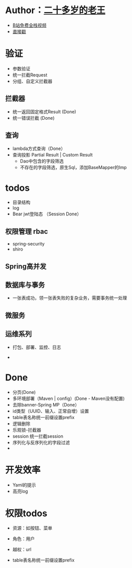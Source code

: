 # Author：[二十多岁的老王](https://space.bilibili.com/309430466)
- [B站免费全栈视频](https://space.bilibili.com/309430466) 
- [直接戳](https://space.bilibili.com/309430466)

# 验证
- 参数验证
- 统一拦截Request
- 分组、自定义拦截器

## 拦截器
- 统一返回固定格式Result (Done)
- 统一错误拦截 (Done)

## 查询
- lambda方式查询（Done）
- 查询投影 Partial Result | Custom Result
  - Dao中包含的字段筛选
  - 不存在的字段筛选，原生Sql，添加BaseMapper的Imp

# todos
- 目录结构
- log
- Bear jwt登陆态 （Session Done）

## 权限管理 rbac
- spring-security
- shiro
## Spring高并发
## 数据库与事务
- 一张表成功，领一张表失败的复杂业务，需要事务统一处理
## 微服务
## 运维系列
- 打包、部署、监控、日志

- 
# Done
- 分页(Done)
- 多环境部署（Maven | config）(Done - Maven没有配置)
- 去除banner-Spring MP（Done）
- id类型（UUID、输入、正常自增）设置
- table表名称统一前缀设置prefix
- 逻辑删除
- 乐观锁-拦截器
- session 统一拦截session
- 序列化与反序列化的字段过滤
- 

# 开发效率
- Yaml的提示
- 高亮log

# 权限todos
- 资源：如按钮、菜单
- 角色：用户
- 越权：url

- table表名称统一前缀设置prefix
